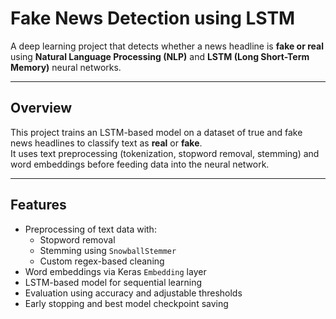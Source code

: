 #  Fake News Detection using LSTM

A deep learning project that detects whether a news headline is **fake or real** using **Natural Language Processing (NLP)** and **LSTM (Long Short-Term Memory)** neural networks.

---

## Overview

This project trains an LSTM-based model on a dataset of true and fake news headlines to classify text as **real** or **fake**.  
It uses text preprocessing (tokenization, stopword removal, stemming) and word embeddings before feeding data into the neural network.

---

## Features

- Preprocessing of text data with:
  - Stopword removal
  - Stemming using `SnowballStemmer`
  - Custom regex-based cleaning
- Word embeddings via Keras `Embedding` layer
- LSTM-based model for sequential learning
- Evaluation using accuracy and adjustable thresholds
- Early stopping and best model checkpoint saving
